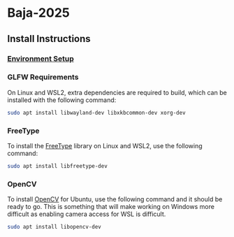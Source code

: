 # Baja-2025

## Install Instructions

### [Environment Setup](./SETUP.md)

### GLFW Requirements

On Linux and WSL2, extra dependencies are required to build, which can be installed with the following command:

```bash
sudo apt install libwayland-dev libxkbcommon-dev xorg-dev
```

### FreeType

To install the [FreeType](https://freetype.org/) library on Linux and WSL2, use the following command:

```bash
sudo apt install libfreetype-dev
```

### OpenCV

To install [OpenCV](https://opencv.org/) for Ubuntu, use the following command and it should be ready to go. This is something that will make working on Windows more difficult as enabling camera access for WSL is difficult.

```bash
sudo apt install libopencv-dev
```
